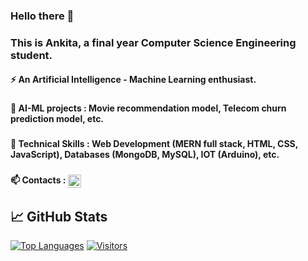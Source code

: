 ### Hello there 👋
### This is Ankita, a final year Computer Science Engineering student.
#### ⚡ An Artificial Intelligence - Machine Learning enthusiast.

###
#### 🔭 AI-ML projects : Movie recommendation model, Telecom churn prediction model, etc. 
###
<!--### I have worked on several projects in the field of AI-ML. During my last few semesters, me and my team built various AI-ML models, like movie recommendation model, telecom churn prediction model, etc. 
### I have also had the opportunity to work on cutting-edge technologies in AI-ML in the various internships. In one of the internships, I built an AI-ML model that will give the logic of the energy production experiments, they were working on, and hence help them in producing excess energy. In another internship, I built an AI-ML model, using Convolution Neural Networks (for image detection and classification). -->

#### 💼 Technical Skills : Web Development (MERN full stack, HTML, CSS, JavaScript), Databases (MongoDB, MySQL), IOT (Arduino), etc.
###
#### 📫 Contacts :  <a href="https://www.linkedin.com/in/ankita-sahoo-20bb39224/"><img align="center" src="https://raw.githubusercontent.com/yushi1007/yushi1007/main/images/linkedin.svg" alt="Ankita Sahoo | LinkedIn" width="21px"/></a>

<!---💼 Technical Skills

![](https://img.shields.io/badge/Code-React-informational?style=flat&logo=react&color=61DAFB)
![](https://img.shields.io/badge/Code-Redux-informational?style=flat&logo=Redux&color=764ABC)
![](https://img.shields.io/badge/Code-JavaScript-informational?style=flat&logo=JavaScript&color=F7DF1E)
![](https://img.shields.io/badge/Code-Ruby-informational?style=flat&logo=Ruby&color=CC342D)
![](https://img.shields.io/badge/Code-Ruby_on_Rails-informational?style=flat&logo=Ruby-On-Rails&color=CC0000)
![](https://img.shields.io/badge/Code-HTML5-informational?style=flat&logo=HTML5&color=E34F26)
![](https://img.shields.io/badge/Code-PostgreSQL-informational?style=flat&logo=PostgreSQL&color=336791)
![](https://img.shields.io/badge/Code-SQLite-informational?style=flat&logo=SQLite&color=003B57)-->

## 📈 GitHub Stats 
<!--[![Ankita’s github stats](https://github-readme-stats.vercel.app/api?username=ankitacoder3)](https://github.com/ankitacoder3)-->
[![Top Languages ](https://github-readme-stats.vercel.app/api/top-langs/?username=ankitacoder3&layout=compact)](https://github.com/ankitacoder3)
[![Visitors](https://visitor-badge.glitch.me/badge?page_id=yushi1007.yushi1007)](https://github.com/ankitacoder3)

<!--
**ankitacoder3/ANKITACODER3** is a ✨ _special_ ✨ repository because its `README.md` (this file) appears on your GitHub profile.

Here are some ideas to get you started:

- 🔭 I’m currently working on ...
- 🌱 I’m currently learning ...
- 👯 I’m looking to collaborate on ...
- 🤔 I’m looking for help with ...
- 💬 Ask me about ...
- 📫 How to reach me: ...
- 😄 Pronouns: ...
- ⚡ Fun fact: ..

 🔭 🌱 💬 📫 😄 ⚡

-->
